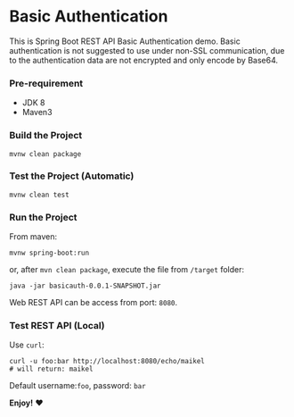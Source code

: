 # Basic Authentication

This is Spring Boot REST API Basic Authentication demo.
Basic authentication is not suggested to use under non-SSL communication,
due to the authentication data are not encrypted and only encode by Base64.

### Pre-requirement

- JDK 8
- Maven3

### Build the Project

```console
mvnw clean package 
```

### Test the Project (Automatic)

```console
mvnw clean test
```

### Run the Project

From maven:

```console
mvnw spring-boot:run
```

or, after `mvn clean package`, execute the file from `/target` folder:

```console
java -jar basicauth-0.0.1-SNAPSHOT.jar
```

Web REST API can be access from port: `8080`.

### Test REST API (Local)

Use `curl`:

```console
curl -u foo:bar http://localhost:8080/echo/maikel
# will return: maikel
```

Default username:`foo`, password: `bar`

__Enjoy!__ :heart: